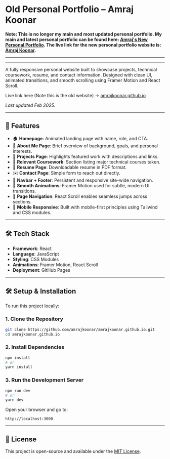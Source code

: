 # Old Personal Portfolio – Amraj Koonar

**Note: This is no longer my main and most updated personal portfolio. My main and latest personal portfolio can be found here: [Amraj's New Personal Portfolio](https://github.com/AmrajKoonar/personal-portfolio). The live link for the new personal portfolio website is: [Amraj Koonar](https://amraj-koonar.vercel.app/).**

---

---

A fully responsive personal website built to showcase projects, technical coursework, resume, and contact information. Designed with clean UI, animated transitions, and smooth scrolling using Framer Motion and React Scroll.

Live link here (Note this is the old website) → [amrajkoonar.github.io](https://amrajkoonar.github.io/)

_Last updated Feb 2025._

---

## 🎯 Features

- 🏠 **Homepage**: Animated landing page with name, role, and CTA.
- 👤 **About Me Page**: Brief overview of background, goals, and personal interests.
- 🧩 **Projects Page**: Highlights featured work with descriptions and links.
- 📘 **Relevant Coursework**: Section listing major technical courses taken.
- 📄 **Resume Page**: Downloadable resume in PDF format.
- ✉️ **Contact Page**: Simple form to reach out directly.
- 🧭 **Navbar + Footer**: Persistent and responsive site-wide navigation.
- 💫 **Smooth Animations**: Framer Motion used for subtle, modern UI transitions.
- 🔀 **Page Navigation**: React Scroll enables seamless jumps across sections.
- 📱 **Mobile Responsive**: Built with mobile-first principles using Tailwind and CSS modules.

---

## 🛠️ Tech Stack

- **Framework**: React
- **Language**: JavaScript
- **Styling**: CSS Modules
- **Animations**: Framer Motion, React Scroll
- **Deployment**: GitHub Pages

---

## 🛠️ Setup & Installation

To run this project locally:

### 1. Clone the Repository
```bash
git clone https://github.com/amrajkoonar/amrajkoonar.github.io.git
cd amrajkoonar.github.io
```

### 2. Install Dependencies
```bash
npm install
# or
yarn install
```

### 3. Run the Development Server
```bash
npm run dev
# or
yarn dev
```

Open your browser and go to:
```
http://localhost:3000
```

---

## 📄 License

This project is open-source and available under the [MIT License](LICENSE).
